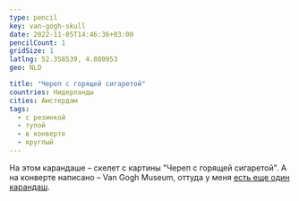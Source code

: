 ```yaml
---
type: pencil
key: van-gogh-skull
date: 2022-11-05T14:46:36+03:00
pencilCount: 1
gridSize: 1
latlng: 52.358539, 4.880953
geo: NLD

title: "Череп с горящей сигаретой"
countries: Нидерланды
cities: Амстердам
tags:
  - с резинкой
  - тупой
  - в конверте
  - круглый
---
```


На этом карандаше – скелет с картины "Череп с горящей сигаретой". А на конверте написано – Van Gogh Museum, оттуда у меня [есть еще один карандаш](?display=vangogh).

